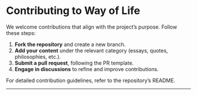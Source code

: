 # Contributing to Way of Life

We welcome contributions that align with the project’s purpose. Follow these steps:

1. **Fork the repository** and create a new branch.
2. **Add your content** under the relevant category (essays, quotes, philosophies, etc.).
3. **Submit a pull request**, following the PR template.
4. **Engage in discussions** to refine and improve contributions.

For detailed contribution guidelines, refer to the repository’s README.

---
